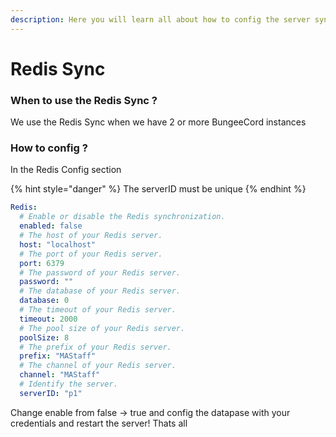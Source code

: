 ```yaml
---
description: Here you will learn all about how to config the server sync
---
```


# Redis Sync

### When to use the Redis Sync ?

We use the Redis Sync when we have 2 or more BungeeCord instances

### How to config ?

In the Redis Config section

{% hint style="danger" %}
The serverID must be unique
{% endhint %}

```yaml
Redis:
  # Enable or disable the Redis synchronization.
  enabled: false
  # The host of your Redis server.
  host: "localhost"
  # The port of your Redis server.
  port: 6379
  # The password of your Redis server.
  password: ""
  # The database of your Redis server.
  database: 0
  # The timeout of your Redis server.
  timeout: 2000
  # The pool size of your Redis server.
  poolSize: 8
  # The prefix of your Redis server.
  prefix: "MAStaff"
  # The channel of your Redis server.
  channel: "MAStaff"
  # Identify the server.
  serverID: "p1"
```

Change enable from false -> true and config  the datapase with your credentials and restart the server! Thats all

&#x20;
